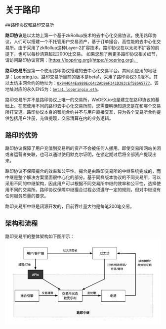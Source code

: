 # 关于路印


##路印协议和路印交易所

**路印协议**是以太坊上第一个基于zkRollup技术的去中心化交易协议。使用路印协议，人们可以搭建一个不托管用户交易资产，基于订单撮合，高性能的去中心化交易所。由于采用了zkRollup这种Layer-2扩容技术，路印协议在以太坊不扩容的前提下，也可以每秒清算超过2000比交易。 如果您想了解更多路印协议相关细节，请访问路印协议官网：[https://loopring.org](https://loopring.org)。

**路印交易所**是第一个使用路印协议搭建的去中心化交易平台。其网页应用的地址是：[Loopring.io](https://loopring.io)。路印交易所目前的版本是beta1，采用了路印协议3.0版本。其以太坊主网合约的地址为：[`0x944644Ea989Ec64c2Ab9eF341D383cEf586A5777`](https://etherscan.io/address/beta1.loopringio.eth)。该地址对应的永久ENS为：[`beta1.loopringio.eth`](https://etherscan.io/address/beta1.loopringio.eth)。

路印交易所并不是路印协议上唯一的交易所，WeDEX.io也是建立在路印协议的基础上。在您使用不同的路印去中心化交易所前，您需要明确知道您是在和哪个交易所打交道。路印协议本身的智能合约并不与用户直接交互，只为各个交易所合约提供包括用户注册，充值提现，交易清算在内的业务逻辑。


## 路印的优势

路印协议保障了用户充值到交易所的资产不会被任何人挪用。即使交易所网站关闭或者运营者失联，也可以通过使用默克尔证明，在锁定期过后将全部资产提现出来。

路印协议不保障撮合的效率和公平性。撮合是由路印交易所的中继系统完成的，而中继是整个解决方案里面很中心化的部分。基于同样版本协议的不同交易所，可以采用不同的中继架构，因此用户可以根据不同交易所中继的效率和公平性，选择使用不同的交易所。路印协议保障中继撮合过程必须遵守一定的规则，但对中继没有任何服务质量的要求。

路印交易所中继是闭源开发的，目前吞吐量大约是每笔200笔交易。

## 架构和流程

路印交易所的整体架构如下图所示：
![路印DEX架构](./images/loopring_overview.png "路印交易所架构")

